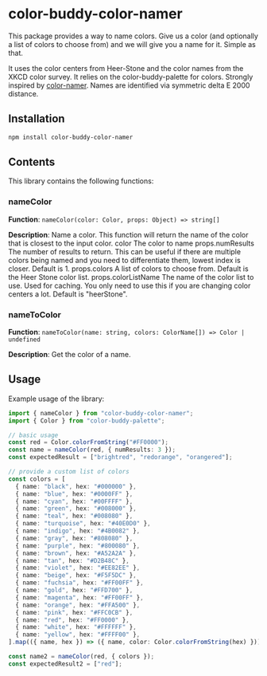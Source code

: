 # color-buddy-color-namer

This package provides a way to name colors. Give us a color (and optionally a list of colors to choose from) and we will give you a name for it. Simple as that.

It uses the color centers from Heer-Stone and the color names from the XKCD color survey. It relies on the color-buddy-palette for colors. Strongly inspired by [color-namer](https://github.com/colorjs/color-namer). Names are identified via symmetric delta E 2000 distance.

## Installation

```bash
npm install color-buddy-color-namer
```

## Contents

This library contains the following functions:

### nameColor

**Function**: `nameColor(color: Color, props: Object) => string[]`

**Description**: Name a color. This function will return the name of the color that is closest to the input color.
color The color to name
props.numResults The number of results to return. This can be useful if there are multiple colors being named and you need to differentiate them, lowest index is closer. Default is 1.
props.colors A list of colors to choose from. Default is the Heer Stone color list.
props.colorListName The name of the color list to use. Used for caching. You only need to use this if you are changing color centers a lot. Default is "heerStone".

### nameToColor

**Function**: `nameToColor(name: string, colors: ColorName[]) => Color | undefined`

**Description**: Get the color of a name.

## Usage

Example usage of the library:

```ts
import { nameColor } from "color-buddy-color-namer";
import { Color } from "color-buddy-palette";

// basic usage
const red = Color.colorFromString("#FF0000");
const name = nameColor(red, { numResults: 3 });
const expectedResult = ["brightred", "redorange", "orangered"];

// provide a custom list of colors
const colors = [
  { name: "black", hex: "#000000" },
  { name: "blue", hex: "#0000FF" },
  { name: "cyan", hex: "#00FFFF" },
  { name: "green", hex: "#008000" },
  { name: "teal", hex: "#008080" },
  { name: "turquoise", hex: "#40E0D0" },
  { name: "indigo", hex: "#4B0082" },
  { name: "gray", hex: "#808080" },
  { name: "purple", hex: "#800080" },
  { name: "brown", hex: "#A52A2A" },
  { name: "tan", hex: "#D2B48C" },
  { name: "violet", hex: "#EE82EE" },
  { name: "beige", hex: "#F5F5DC" },
  { name: "fuchsia", hex: "#FF00FF" },
  { name: "gold", hex: "#FFD700" },
  { name: "magenta", hex: "#FF00FF" },
  { name: "orange", hex: "#FFA500" },
  { name: "pink", hex: "#FFC0CB" },
  { name: "red", hex: "#FF0000" },
  { name: "white", hex: "#FFFFFF" },
  { name: "yellow", hex: "#FFFF00" },
].map(({ name, hex }) => ({ name, color: Color.colorFromString(hex) }));

const name2 = nameColor(red, { colors });
const expectedResult2 = ["red"];
```
